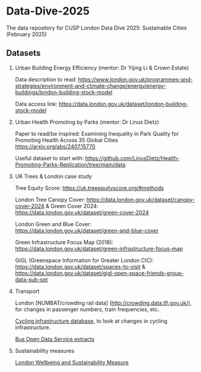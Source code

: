 # Data-Dive-2025
The data repository for CUSP London Data Dive 2025: Sustainable Cities (February 2025)


## Datasets
1. Urban Building Energy Efficiency (mentor: Dr Yijing Li & Crown Estate)
   
   Data description to read: https://www.london.gov.uk/programmes-and-strategies/environment-and-climate-change/energy/energy-buildings/london-building-stock-model
   
   Data access link: https://data.london.gov.uk/dataset/london-building-stock-model

2. Urban Health Promoting by Parks (mentor: Dr Linus Dietz)

   Paper to read/be inspired: Examining Inequality in Park Quality for Promoting Health Across 35 Global Cities  https://arxiv.org/abs/2407.15770

   Useful dataset to start with: https://github.com/LinusDietz/Health-Promoting-Parks-Replication/tree/main/data

3. UK Trees & London case study

   Tree Equity Score: https://uk.treeequityscore.org/#methods

   London Tree Canopy Cover: https://data.london.gov.uk/dataset/canopy-cover-2024 & Green Cover 2024: https://data.london.gov.uk/dataset/green-cover-2024

   London Green and Blue Cover: https://data.london.gov.uk/dataset/green-and-blue-cover

   Green Infrastructure Focus Map (2018): https://data.london.gov.uk/dataset/green-infrastructure-focus-map

   GiGL (Greenspace Information for Greater London CIC): https://data.london.gov.uk/dataset/spaces-to-visit & https://data.london.gov.uk/dataset/gigl-open-space-friends-group-data-sub-set
   
4. Transport

   London [NUMBAT/crowding rail data] (http://crowding.data.tfl.gov.uk/), for changes in passenger numbers, train frequencies, etc.

   [Cycling infrastructure database](https://cycling.data.tfl.gov.uk/), to look at changes in cycling infrastructure.

   [Bus Open Data Service extracts](https://github.com/cusp-london/bus-open-data-rasters)

5. Sustainability measures

   [London Wellbeing and Sustainability Measure](https://data.london.gov.uk/dataset/london-wellbeing-and-sustainability-measure)

   
   

